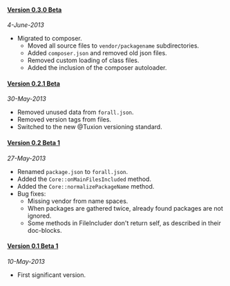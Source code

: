 #### [Version 0.3.0 Beta](https://github.com/ForallFramework/core.package/tree/0.3.0-beta)
_4-June-2013_

* Migrated to composer.
  - Moved all source files to `vendor/packagename` subdirectories.
  - Added `composer.json` and removed old json files.
  - Removed custom loading of class files.
  - Added the inclusion of the composer autoloader.

#### [Version 0.2.1 Beta](https://github.com/ForallFramework/core.package/tree/0.2.1-beta)
_30-May-2013_

* Removed unused data from `forall.json`.
* Removed version tags from files.
* Switched to the new @Tuxion versioning standard.

#### [Version 0.2 Beta 1](https://github.com/ForallFramework/core.package/tree/v0.2-beta1)
_27-May-2013_

* Renamed `package.json` to `forall.json`.
* Added the `Core::onMainFilesIncluded` method.
* Added the `Core::normalizePackageName` method.
* Bug fixes:
  - Missing vendor from name spaces.
  - When packages are gathered twice, already found packages are not ignored.
  - Some methods in FileIncluder don't return self, as described in their doc-blocks.

#### [Version 0.1 Beta 1](https://github.com/ForallFramework/core.package/tree/v0.1-beta1)
_10-May-2013_

* First significant version.
